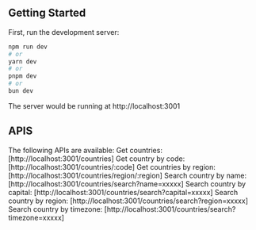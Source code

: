 ## Getting Started

First, run the development server:

```bash
npm run dev
# or
yarn dev
# or
pnpm dev
# or
bun dev
```
The server would be running at http://localhost:3001

## APIS
The following APIs are available:
Get countries: [http://localhost:3001/countries]
Get country by code: [http://localhost:3001/countries/:code]
Get countries by region: [http://localhost:3001/countries/region/:region]
Search country by name: [http://localhost:3001/countries/search?name=xxxxx]
Search country by capital: [http://localhost:3001/countries/search?capital=xxxxx]
Search country by region: [http://localhost:3001/countries/search?region=xxxxx]
Search country by timezone: [http://localhost:3001/countries/search?timezone=xxxxx]